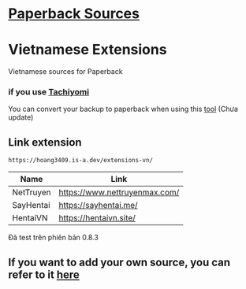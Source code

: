 # [Paperback Sources](https://paperback.moe/)

# Vietnamese Extensions

Vietnamese sources for Paperback

### if you use [Tachiyomi](https://tachiyomi.org/)

You can convert your backup to paperback when using this [tool](https://github.com/hoang3402/Tachiyomi-To-Paperbackup-Converter) (Chưa update)

## Link extension

```
https://hoang3409.is-a.dev/extensions-vn/
```

<div align="center">

| Name                         | Link                          |
| ---------------------------- | ----------------------------- |
| NetTruyen                    | https://www.nettruyenmax.com/ |
| SayHentai                    | https://sayhentai.me/         |
| HentaiVN                     | https://hentaivn.site/        |

</div>

Đã test trên phiên bản 0.8.3

## If you want to add your own source, you can refer to it [here](https://github.com/hoang3402/extensions-vn/wiki)
